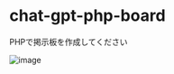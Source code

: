 # chat-gpt-php-board
PHPで掲示板を作成してください

![image](https://user-images.githubusercontent.com/1501327/231638995-a8bad067-1b8a-4b26-a68d-0ce4809c6f0c.png)
